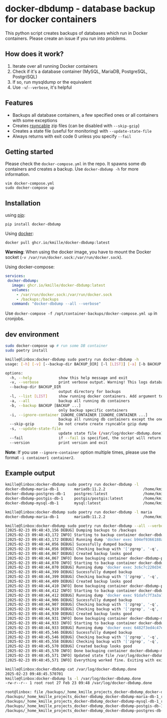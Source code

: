 # docker-dbdump - database backup for docker containers

This python script creates backups of databases which run in Docker containers. Please create an issue if you run into problems.

## How does it work?
1) Iterate over all running Docker containers
2) Check if it's a database container (MySQL, MariaDB, PostgreSQL, PostgriSQL)
3) If so, run mysqldump or the equivalent
4) Use `-v`/`--verbose`, it's helpful

## Features

- Backups all database containers, a few specified ones or all containers with some exceptions
- Creates [rsyncable](https://beeznest.wordpress.com/2005/02/03/rsyncable-gzip/) zip files (can be disabled with `--skip-gzip`)
- Creates a state file (useful for monitoring) with `--update-state-file`
- Always returns with exit code 0 unless you specify `--fail`

## Getting started

Please check the `docker-compose.yml` in the repo. It spawns some db containers and creates a backup. Use `docker-dbdump -h` for more information.

```
vim docker-compose.yml
sudo docker-compose up
```

## Installation

using [pip](https://pypi.org/project/docker-dbdump/):

```
pip install docker-dbdump
```

Using [docker](https://github.com/users/kmille/packages/container/package/docker-dbdump):

```
docker pull ghcr.io/kmille/docker-dbdump:latest
```

**Warning**: When using the docker image, you have to mount the Docker socket (`-v /var/run/docker.sock:/var/run/docker.sock`).

Using docker-compose:

```yaml
services: 
 docker-dbdump:
   image: ghcr.io/kmille/docker-dbdump:latest
   volumes:
     - /var/run/docker.sock:/var/run/docker.sock
     - /backups:/backups
   command: "docker-dbdump --all --verbose"
```

Use `docker-compose -f /opt/container-backups/docker-compose.yml up` in cronjobs.

## dev environment
```bash
sudo docker-compose up # run some DB container
sudo poetry install

kmille@linbox:docker-dbdump sudo poetry run docker-dbdump -h
usage: [-h] [-v] [--backup-dir BACKUP_DIR] [-l [LIST]] [-a] [-b BACKUP [BACKUP ...]] [-i IGNORE_CONTAINER [IGNORE_CONTAINER ...]] [--skip-gzip] [-s] [--fail] [--version]

options:
  -h, --help            show this help message and exit
  -v, --verbose         print verbose output. Warning! This logs database passwords!
  --backup-dir BACKUP_DIR
                        output directory for backups
  -l, --list [LIST]     show running docker containers. Add argument to grep
  -a, --all             backup all running db containers
  -b, --backup BACKUP [BACKUP ...]
                        only backup specific containers
  -i, --ignore-container IGNORE_CONTAINER [IGNORE_CONTAINER ...]
                        backup all running db containers except the ones specified (can be used multiple times)
  --skip-gzip           Do not create create rsyncable gzip dump
  -s, --update-state-file
                        update state file (/var/log/docker-dbdump.done) with current date if everything succeeds
  --fail                if --fail is specified, the script will return with exit code 1 if an error occurs. If not specified, the exit code is always 0
  --version             print version and exit
```

**Note**: If you use `--ignore-container` option multiple times, please use the format `-i container1 container2`.

## Example output

```bash
kmille@linbox:docker-dbdump sudo poetry run docker-dbdump -l
docker-dbdump-maria-db-1       mariadb:11.2.2                 /home/kmille/projects/docker-dbdump
docker-dbdump-postgres-db-1    postgres:latest                /home/kmille/projects/docker-dbdump
docker-dbdump-postgis-db-1     postgis/postgis:latest         /home/kmille/projects/docker-dbdump
docker-dbdump-mysql-db-1       mysql:latest                   /home/kmille/projects/docker-dbdump

kmille@linbox:docker-dbdump sudo poetry run docker-dbdump -l maria
docker-dbdump-maria-db-1       mariadb:11.2.2                 /home/kmille/projects/docker-dbdump

kmille@linbox:docker-dbdump sudo poetry run docker-dbdump --all --verbose --update-state-file
[2025-02-23 09:48:43,156 DEBUG] Dumping backups to /backups
[2025-02-23 09:48:43,172 INFO] Starting to backup container docker-dbdump-postgis-db-1 (postgres)
[2025-02-23 09:48:43,172 DEBUG] Running dump 'docker exec b94ef9366188a5ede0187f92b48f733e9bdbb88be28e9453acccb45343ea2a7d pg_dumpall --username 'test-user' | gzip --rsyncable > /backups/_home_kmille_projects_docker-dbdump_docker-dbdump-postgis-db-1_test-user_postgres.sql.gz'
[2025-02-23 09:48:44,056 DEBUG] Sucessfully dumped backup
[2025-02-23 09:48:44,056 DEBUG] Checking backup with '['zgrep', '-q', '--', 'PostgreSQL database cluster dump', '/backups/_home_kmille_projects_docker-dbdump_docker-dbdump-postgis-db-1_test-user_postgres.sql.gz']'
[2025-02-23 09:48:44,067 DEBUG] Created backup looks good
[2025-02-23 09:48:44,067 INFO] Done backuping container docker-dbdump-postgis-db-1 (postgres)
[2025-02-23 09:48:44,070 INFO] Starting to backup container docker-dbdump-postgres-db-1 (postgres)
[2025-02-23 09:48:44,070 DEBUG] Running dump 'docker exec 3c6c7c220d34182d846127ea09fae1d2bd88b3ccd341a471eca8787522d782ed pg_dumpall --username 'postgres' | gzip --rsyncable > /backups/_home_kmille_projects_docker-dbdump_docker-dbdump-postgres-db-1_postgres_postgres.sql.gz'
[2025-02-23 09:48:44,399 DEBUG] Sucessfully dumped backup
[2025-02-23 09:48:44,399 DEBUG] Checking backup with '['zgrep', '-q', '--', 'PostgreSQL database cluster dump', '/backups/_home_kmille_projects_docker-dbdump_docker-dbdump-postgres-db-1_postgres_postgres.sql.gz']'
[2025-02-23 09:48:44,409 DEBUG] Created backup looks good
[2025-02-23 09:48:44,410 INFO] Done backuping container docker-dbdump-postgres-db-1 (postgres)
[2025-02-23 09:48:44,412 INFO] Starting to backup container docker-dbdump-maria-db-1 (mariadb)
[2025-02-23 09:48:44,412 DEBUG] Running dump 'docker exec 91dafc7f3a3a7fdeec5bd3993df5bb96fac2a6e9b5334c8e3b4d6dcac5a39d58 mariadb-dump -u 'root' -p'mariadb-root-password' --single-transaction --skip-lock-tables --all-databases | gzip --rsyncable > /backups/_home_kmille_projects_docker-dbdump_docker-dbdump-maria-db-1_root_mariadb.sql.gz'
[2025-02-23 09:48:44,906 DEBUG] Sucessfully dumped backup
[2025-02-23 09:48:44,907 DEBUG] Checking backup with '['zgrep', '-q', '-i', '--', '^-- mariadb dump', '/backups/_home_kmille_projects_docker-dbdump_docker-dbdump-maria-db-1_root_mariadb.sql.gz']'
[2025-02-23 09:48:44,919 DEBUG] Checking backup with '['zgrep', '-q', '--', '^-- Host: localhost', '/backups/_home_kmille_projects_docker-dbdump_docker-dbdump-maria-db-1_root_mariadb.sql.gz']'
[2025-02-23 09:48:44,930 DEBUG] Created backup looks good
[2025-02-23 09:48:44,931 INFO] Done backuping container docker-dbdump-maria-db-1 (mariadb)
[2025-02-23 09:48:44,933 INFO] Starting to backup container docker-dbdump-mysql-db-1 (mysql)
[2025-02-23 09:48:44,933 DEBUG] Running dump 'docker exec 6482f3ed4c47ebaae9289614adcacdef92ee66f4581c5d1cc2e726d66ac0ae1c mysqldump -u 'root' -p'mysql-root-password' --single-transaction --skip-lock-tables --all-databases | gzip --rsyncable > /backups/_home_kmille_projects_docker-dbdump_docker-dbdump-mysql-db-1_root_mysql.sql.gz'
[2025-02-23 09:48:45,546 DEBUG] Sucessfully dumped backup
[2025-02-23 09:48:45,546 DEBUG] Checking backup with '['zgrep', '-q', '-i', '--', '^-- mysql dump', '/backups/_home_kmille_projects_docker-dbdump_docker-dbdump-mysql-db-1_root_mysql.sql.gz']'
[2025-02-23 09:48:45,558 DEBUG] Checking backup with '['zgrep', '-q', '--', '^-- Host: localhost', '/backups/_home_kmille_projects_docker-dbdump_docker-dbdump-mysql-db-1_root_mysql.sql.gz']'
[2025-02-23 09:48:45,570 DEBUG] Created backup looks good
[2025-02-23 09:48:45,570 INFO] Done backuping container docker-dbdump-mysql-db-1 (mysql)
[2025-02-23 09:48:45,571 INFO] Updated state file /var/log/docker-dbdump.done
[2025-02-23 09:48:45,571 INFO] Everything worked fine. Exiting with exit code 0.

kmille@linbox:docker-dbdump cat /var/log/docker-dbdump.done
2025-02-23 09:48:45.570701
kmille@linbox:docker-dbdump ls -l /var/log/docker-dbdump.done
-rw-r--r-- 1 root root 27 Feb 23 09:48 /var/log/docker-dbdump.done

root@linbox: file /backups/_home_kmille_projects_docker-dbdump_docker-dbdump-*
/backups/_home_kmille_projects_docker-dbdump_docker-dbdump-maria-db-1_root_mariadb.sql.gz:         gzip compressed data, from Unix, original size modulo 2^32 3210314
/backups/_home_kmille_projects_docker-dbdump_docker-dbdump-mysql-db-1_root_mysql.sql.gz:           gzip compressed data, from Unix, original size modulo 2^32 3763792
/backups/_home_kmille_projects_docker-dbdump_docker-dbdump-postgis-db-1_test-user_postgres.sql.gz: gzip compressed data, from Unix, original size modulo 2^32 11915
/backups/_home_kmille_projects_docker-dbdump_docker-dbdump-postgres-db-1_postgres_postgres.sql.gz: gzip compressed data, from Unix, original size modulo 2^32 1789
```
